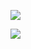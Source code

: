 ![](http://interactivepython.org/runestone/static/pythonds/_images/sumlistIn.png)

![](http://interactivepython.org/runestone/static/pythonds/_images/sumlistOut.png)
